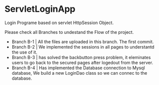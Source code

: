 # ServletLoginApp
Login Programe based on servlet HttpSession Object. 

Please check all Branches to undestand the Flow of the project.

- Branch B-1 | All the files are uploaded in this branch. The first commit.
- Branch B-2 | We implemented the sessions in all pages to understantd the use of it.
- Branch B-3 | has solved the backbutton press problem, it eleminates users to go back to the secured pages after logedout from the server.
- Branch B-4 | Has implemented the Database connection to Mysql database, We build a new LoginDao class so we can connec to the database. 
